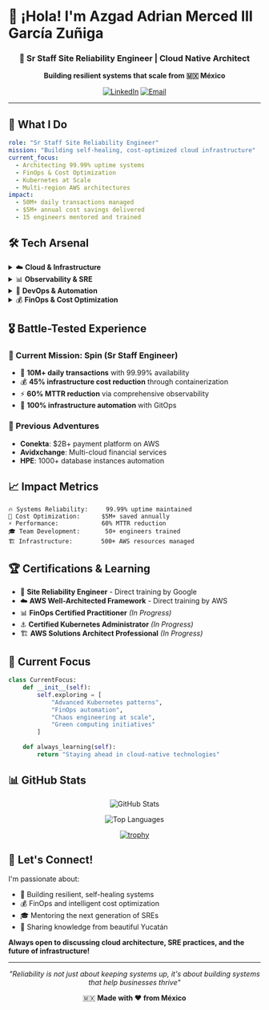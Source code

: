 # 👋 ¡Hola! I'm Azgad Adrian Merced III García Zuñiga

<div align="center">

### 🚀 Sr Staff Site Reliability Engineer | Cloud Native Architect
**Building resilient systems that scale from 🇲🇽 México**

[![LinkedIn](https://img.shields.io/badge/LinkedIn-0077B5?style=for-the-badge&logo=linkedin&logoColor=white)](https://www.linkedin.com/in/azgadadriar-merced-iii-garcia-zuñiga809890a)
[![Email](https://img.shields.io/badge/Email-D14836?style=for-the-badge&logo=gmail&logoColor=white)](mailto:azgadgz.isc@gmail.com)

</div>

---

## 🎯 What I Do

```yaml
role: "Sr Staff Site Reliability Engineer"
mission: "Building self-healing, cost-optimized cloud infrastructure"
current_focus: 
  - Architecting 99.99% uptime systems
  - FinOps & Cost Optimization 
  - Kubernetes at Scale
  - Multi-region AWS architectures
impact:
  - 50M+ daily transactions managed
  - $5M+ annual cost savings delivered
  - 15 engineers mentored and trained
```

## 🛠️ Tech Arsenal

<details>
<summary>☁️ <strong>Cloud & Infrastructure</strong></summary>

![AWS](https://img.shields.io/badge/AWS-232F3E?style=flat-square&logo=amazon-aws&logoColor=white)
![Kubernetes](https://img.shields.io/badge/Kubernetes-326CE5?style=flat-square&logo=kubernetes&logoColor=white)
![Docker](https://img.shields.io/badge/Docker-2496ED?style=flat-square&logo=docker&logoColor=white)
![Terraform](https://img.shields.io/badge/Terraform-623CE4?style=flat-square&logo=terraform&logoColor=white)
![Helm](https://img.shields.io/badge/Helm-0F1689?style=flat-square&logo=helm&logoColor=white)

**Specialties:** EKS, Lambda, RDS, DynamoDB, Auto Scaling, Multi-region deployments
</details>

<details>
<summary>📊 <strong>Observability & SRE</strong></summary>

![Datadog](https://img.shields.io/badge/Datadog-632CA6?style=flat-square&logo=datadog&logoColor=white)
![Prometheus](https://img.shields.io/badge/Prometheus-E6522C?style=flat-square&logo=prometheus&logoColor=white)
![Grafana](https://img.shields.io/badge/Grafana-F46800?style=flat-square&logo=grafana&logoColor=white)
![PagerDuty](https://img.shields.io/badge/PagerDuty-06AC38?style=flat-square&logo=pagerduty&logoColor=white)

**Focus:** SLI/SLO/SLA definition, Error budgets, Incident management, Chaos engineering
</details>

<details>
<summary>🔄 <strong>DevOps & Automation</strong></summary>

![GitHub Actions](https://img.shields.io/badge/GitHub_Actions-2088FF?style=flat-square&logo=github-actions&logoColor=white)
![ArgoCD](https://img.shields.io/badge/ArgoCD-EF7B4D?style=flat-square&logo=argo&logoColor=white)
![Jenkins](https://img.shields.io/badge/Jenkins-D24939?style=flat-square&logo=jenkins&logoColor=white)

**Expertise:** GitOps, Infrastructure as Code, CI/CD pipelines, 100% automation
</details>

<details>
<summary>💰 <strong>FinOps & Cost Optimization</strong></summary>

![Karpenter](https://img.shields.io/badge/Karpenter-FF9900?style=flat-square&logo=amazon-aws&logoColor=white)
![Kubecost](https://img.shields.io/badge/Kubecost-326CE5?style=flat-square&logo=kubernetes&logoColor=white)

**Achievements:** 45% cost reduction, $3M annual savings, Intelligent compute provisioning
</details>

## 🎖️ Battle-Tested Experience

### 🏢 Current Mission: **Spin** (Sr Staff Engineer)
- 🎯 **10M+ daily transactions** with 99.99% availability
- 💰 **45% infrastructure cost reduction** through containerization
- ⚡ **60% MTTR reduction** via comprehensive observability
- 🤖 **100% infrastructure automation** with GitOps

### 🚀 Previous Adventures
- **Conekta**: $2B+ payment platform on AWS
- **Avidxchange**: Multi-cloud financial services
- **HPE**: 1000+ database instances automation

## 📈 Impact Metrics

```
🔥 Systems Reliability:     99.99% uptime maintained
💸 Cost Optimization:      $5M+ saved annually  
⚡ Performance:            60% MTTR reduction
🎓 Team Development:       50+ engineers trained
🏗️ Infrastructure:        500+ AWS resources managed
```

## 🏆 Certifications & Learning

- 🎯 **Site Reliability Engineer** - Direct training by Google
- ☁️ **AWS Well-Architected Framework** - Direct training by AWS  
- 📊 **FinOps Certified Practitioner** *(In Progress)*
- ⚓ **Certified Kubernetes Administrator** *(In Progress)*
- 🏗️ **AWS Solutions Architect Professional** *(In Progress)*

## 🌟 Current Focus

```python
class CurrentFocus:
    def __init__(self):
        self.exploring = [
            "Advanced Kubernetes patterns",
            "FinOps automation",
            "Chaos engineering at scale",
            "Green computing initiatives"
        ]
        
    def always_learning(self):
        return "Staying ahead in cloud-native technologies"
```

## 📊 GitHub Stats

<div align="center">

![GitHub Stats](https://github-readme-stats.vercel.app/api?username=AzgadAGZ&show_icons=true&theme=dark&hide_border=true&bg_color=0d1117)

![Top Languages](https://github-readme-stats.vercel.app/api/top-langs/?username=AzgadAGZ&layout=compact&theme=dark&hide_border=true&bg_color=0d1117)


[![trophy](https://github-profile-trophy.vercel.app/?username=AzgadAGZ&column=3&margin-w=15&margin-h=15)](https://github.com/AzgadAGZ/github-profile-trophy)


</div>



## 💬 Let's Connect!

I'm passionate about:
- 🔧 Building resilient, self-healing systems
- 💰 FinOps and intelligent cost optimization  
- 🎓 Mentoring the next generation of SREs
- 🌮 Sharing knowledge from beautiful Yucatán

**Always open to discussing cloud architecture, SRE practices, and the future of infrastructure!**

---

<div align="center">

*"Reliability is not just about keeping systems up, it's about building systems that help businesses thrive"*

🇲🇽 **Made with ❤️ from México**

</div>
